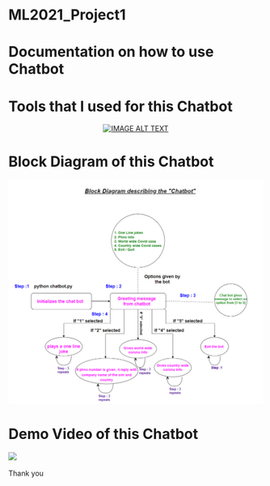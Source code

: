 # ML2021_Project1

# Documentation on how to use Chatbot

# Tools that I used for this Chatbot
<div align="center">
  <a href="https://www.youtube.com/watch?v=EH3yewkfAw"><img src="https://img.youtube.com/vi/EH3yewkfAw/0.jpg" alt="IMAGE ALT TEXT"></a>
</div>

# Block Diagram of this Chatbot
![](L5_chatbot_block_dig.png)

# Demo Video of this Chatbot
[![](https://yt-embed.herokuapp.com/embed?v=-EH3yewkfAw)](https://www.youtube.com/watch?v=-EH3yewkfAw)

Thank you
